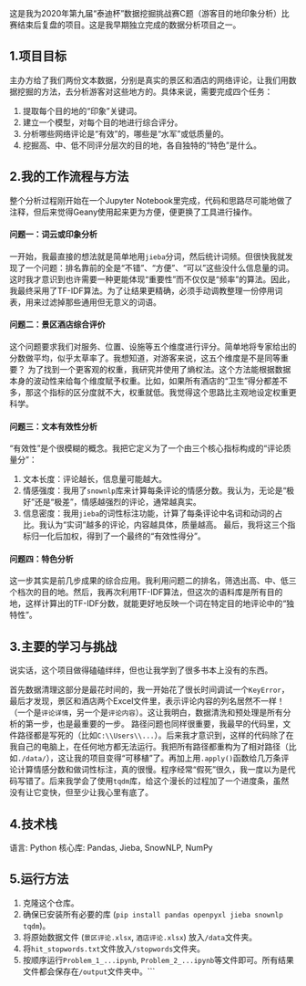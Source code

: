 这是我为2020年第九届“泰迪杯”数据挖掘挑战赛C题（游客目的地印象分析）比赛结束后复盘的项目。这是我早期独立完成的数据分析项目之一。

## 1.项目目标

主办方给了我们两份文本数据，分别是真实的景区和酒店的网络评论，让我们用数据挖掘的方法，去分析游客对这些地方的。具体来说，需要完成四个任务：
1.  提取每个目的地的“印象”关键词。
2.  建立一个模型，对每个目的地进行综合评分。
3.  分析哪些网络评论是“有效”的，哪些是“水军”或低质量的。
4.  挖掘高、中、低不同评分层次的目的地，各自独特的“特色”是什么。

## 2.我的工作流程与方法

整个分析过程刚开始在一个Jupyter Notebook里完成，代码和思路尽可能地做了注释，但后来觉得Geany使用起来更为方便，便更换了工具进行操作。
#### 问题一：词云或印象分析
一开始，我最直接的想法就是简单地用`jieba`分词，然后统计词频。但很快我就发现了一个问题：排名靠前的全是“不错”、“方便”、“可以”这些没什么信息量的词。
这时我才意识到也许需要一种更能体现“重要性”而不仅仅是“频率”的算法。因此，我最终采用了TF-IDF算法。为了让结果更精确，必须手动调教整理一份停用词表，用来过滤掉那些通用但无意义的词语。
#### 问题二：景区酒店综合评价
这个问题要求我们对服务、位置、设施等五个维度进行评分。简单地将专家给出的分数做平均，似乎太草率了。我想知道，对游客来说，这五个维度是不是同等重要？
为了找到一个更客观的权重，我研究并使用了熵权法。这个方法能根据数据本身的波动性来给每个维度賦予权重。比如，如果所有酒店的“卫生”得分都差不多，那这个指标的区分度就不大，权重就低。我觉得这个思路比主观地设定权重更科学。
#### 问题三：文本有效性分析
“有效性”是个很模糊的概念。我把它定义为了一个由三个核心指标构成的“评论质量分”：
1.  文本长度：评论越长，信息量可能越大。
2.  情感强度：我用了`snownlp`库来计算每条评论的情感分数。我认为，无论是“极好”还是“极差”，情感越强烈的评论，通常越真实。
3.  信息密度：我用`jieba`的词性标注功能，计算了每条评论中名词和动词的占比。我认为“实词”越多的评论，内容越具体，质量越高。
最后，我将这三个指标归一化后加权，得到了一个最终的“有效性得分”。
#### 问题四：特色分析
这一步其实是前几步成果的综合应用。我利用问题二的排名，筛选出高、中、低三个档次的目的地。然后，我再次利用TF-IDF算法，但这次的语料库是所有目的地，这样计算出的TF-IDF分数，就能更好地反映一个词在特定目的地评论中的“独特性”。

## 3.主要的学习与挑战

说实话，这个项目做得磕磕绊绊，但也让我学到了很多书本上没有的东西。

首先数据清理这部分是最花时间的，我一开始花了很长时间调试一个`KeyError`，最后才发现，景区和酒店两个Excel文件里，表示评论内容的列名居然不一样！（一个是`评论详情`，另一个是`评论内容`）。这让我明白，数据清洗和预处理是所有分析的第一步，也是最重要的一步。
路径问题也同样很重要，我最早的代码里，文件路径都是写死的（比如`C:\\Users\\...`）。后来我才意识到，这样的代码除了在我自己的电脑上，在任何地方都无法运行。我把所有路径都重构为了相对路径（比如`./data/`），这让我的项目变得“可移植”了。再加上用`.apply()`函数给几万条评论计算情感分数和做词性标注，真的很慢。程序经常“假死”很久，我一度以为是代码写错了。后来我学会了使用`tqdm`库，给这个漫长的过程加了一个进度条，虽然没有让它变快，但至少让我心里有底了。

## 4.技术栈

语言: Python
核心库: Pandas, Jieba, SnowNLP, NumPy

## 5.运行方法

1.  克隆这个仓库。
2.  确保已安装所有必要的库 (`pip install pandas openpyxl jieba snownlp tqdm`)。
3.  将原始数据文件 (`景区评论.xlsx`, `酒店评论.xlsx`) 放入`/data`文件夹。
4.  将`hit_stopwords.txt`文件放入`/stopwords`文件夹。
5.  按顺序运行`Problem_1_...ipynb`, `Problem_2_...ipynb`等文件即可。所有结果文件都会保存在`/output`文件夹中。```